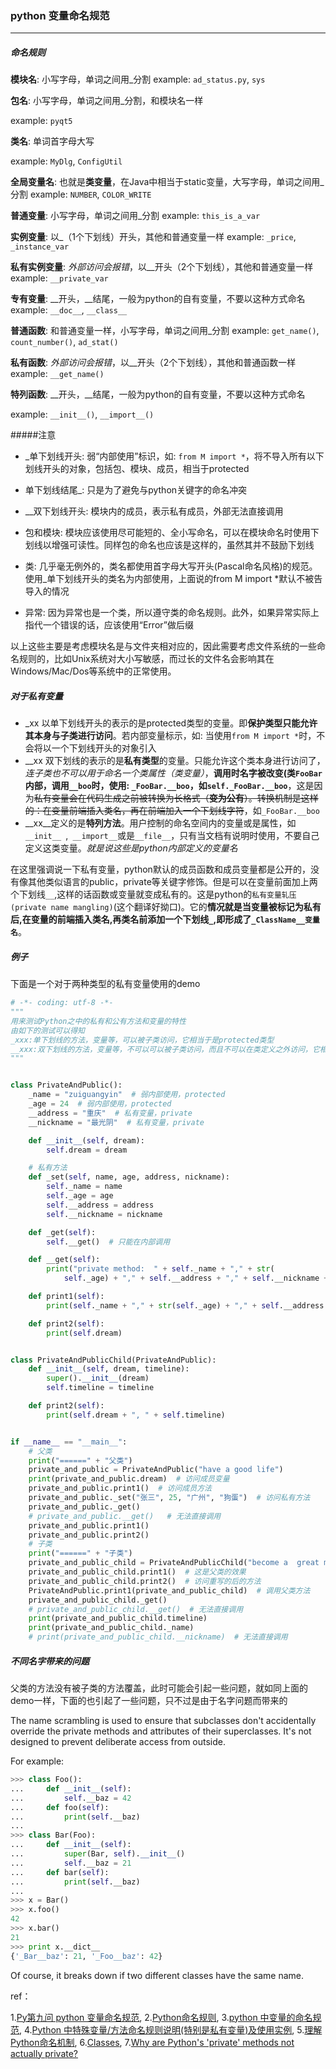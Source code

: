 ### python 变量命名规范

***

##### 命名规则

**模块名**:   小写字母，单词之间用_分割
example:   `ad_status.py`, `sys`

**包名**:    小写字母，单词之间用_分割，和模块名一样

example:   `pyqt5`

**类名**:   单词首字母大写

example:   `MyDlg`, `ConfigUtil`

**全局变量名**:   也就是**类变量**，在Java中相当于static变量，大写字母，单词之间用_分割
example:   `NUMBER`, `COLOR_WRITE`

**普通变量**:   小写字母，单词之间用_分割
example:   `this_is_a_var`

**实例变量**:   以_（1个下划线）开头，其他和普通变量一样
example:   `_price`, `_instance_var`

**私有实例变量**:   *外部访问会报错*，以__开头（2个下划线），其他和普通变量一样
example:   `__private_var`

**专有变量**:   \__开头，__结尾，一般为python的自有变量，不要以这种方式命名
example:   `__doc__`, `__class__`

**普通函数**:  和普通变量一样，小写字母，单词之间用_分割
example:   `get_name()`, `count_number()`, `ad_stat()`

**私有函数**:   *外部访问会报错*，以\__开头（2个下划线），其他和普通函数一样
example:   `__get_name()`

**特列函数**:   \__开头，__结尾，一般为python的自有变量，不要以这种方式命名

example:   `__init__()`, `__import__()`



#####注意

- _单下划线开头:   弱“内部使用”标识，如:   `from M import *`，将不导入所有以下划线开头的对象，包括包、模块、成员，相当于protected

- 单下划线结尾_:   只是为了避免与python关键字的命名冲突

- \_\_双下划线开头:   模块内的成员，表示私有成员，外部无法直接调用

- 包和模块:   模块应该使用尽可能短的、全小写命名，可以在模块命名时使用下划线以增强可读性。同样包的命名也应该是这样的，虽然其并不鼓励下划线

- 类:   几乎毫无例外的，类名都使用首字母大写开头(Pascal命名风格)的规范。使用_单下划线开头的类名为内部使用，上面说的from M import *默认不被告导入的情况

- 异常:   因为异常也是一个类，所以遵守类的命名规则。此外，如果异常实际上指代一个错误的话，应该使用“Error”做后缀

以上这些主要是考虑模块名是与文件夹相对应的，因此需要考虑文件系统的一些命名规则的，比如Unix系统对大小写敏感，而过长的文件名会影响其在Windows/Mac/Dos等系统中的正常使用。



##### 对于私有变量

-  _xx 以单下划线开头的表示的是protected类型的变量。即**保护类型只能允许其本身与子类进行访问**。若内部变量标示，如:  当使用`from M import *`时，不会将以一个下划线开头的对象引入
-  \_\_xx 双下划线的表示的是**私有类型**的变量。只能允许这个类本身进行访问了，*连子类也不可以用于命名一个类属性（类变量）*，**调用时名字被改变(类`FooBar`内部，调用`__boo`时，使用: `_FooBar.__boo`，如`self._FooBar.__boo`**，这是因为~~私有变量会在代码生成之前被转换为长格式（**变为公有**）。转换机制是这样的：在变量前端插入类名，再在前端加入一个下划线字符~~，如`_FooBar.__boo`
-  \_\_xx\_\_定义的是**特列方法**。用户控制的命名空间内的变量或是属性，如`__init__ `,` __import__`或是`__file__`，只有当文档有说明时使用，不要自己定义这类变量。*就是说这些是python内部定义的变量名*

在这里强调说一下私有变量，python默认的成员函数和成员变量都是公开的，没有像其他类似语言的public，private等关键字修饰。但是可以在变量前面加上两个下划线`__`,这样的话函数或变量就变成私有的。这是python的`私有变量轧压(private name mangling)`(这个翻译好拗口)。它的**情况就是当变量被标记为私有后,在变量的前端插入类名,再类名前添加一个下划线`_`,即形成了`_ClassName__变量名`**。



##### 例子

下面是一个对于两种类型的私有变量使用的demo

```python
# -*- coding: utf-8 -*-
"""
用来测试Python之中的私有和公有方法和变量的特性
由如下的测试可以得知
_xxx:单下划线的方法，变量等，可以被子类访问，它相当于是protected类型
__xxx:双下划线的方法，变量等，不可以可以被子类访问，而且不可以在类定义之外访问，它相当于是private类型的
"""


class PrivateAndPublic():
    _name = "zuiguangyin"  # 弱内部使用，protected
    _age = 24  # 弱内部使用，protected
    __address = "重庆"  # 私有变量，private
    __nickname = "最光阴"  # 私有变量，private

    def __init__(self, dream):
        self.dream = dream

    # 私有方法
    def _set(self, name, age, address, nickname):
        self._name = name
        self._age = age
        self.__address = address
        self.__nickname = nickname

    def _get(self):
        self.__get()  # 只能在内部调用

    def __get(self):
        print("private method:  " + self._name + "," + str(
            self._age) + "," + self.__address + "," + self.__nickname + ",")

    def print1(self):
        print(self._name + "," + str(self._age) + "," + self.__address + "," + self.__nickname + ",")

    def print2(self):
        print(self.dream)


class PrivateAndPublicChild(PrivateAndPublic):
    def __init__(self, dream, timeline):
        super().__init__(dream)
        self.timeline = timeline

    def print2(self):
        print(self.dream + ", " + self.timeline)


if __name__ == "__main__":
    # 父类
    print("======" + "父类")
    private_and_public = PrivateAndPublic("have a good life")
    print(private_and_public.dream)  # 访问成员变量
    private_and_public.print1()  # 访问成员方法
    private_and_public._set("张三", 25, "广州", "狗蛋")  # 访问私有方法
    private_and_public._get()
    # private_and_public.__get()   # 无法直接调用
    private_and_public.print1()
    private_and_public.print2()
    # 子类
    print("======" + "子类")
    private_and_public_child = PrivateAndPublicChild("become a  great man", "10")
    private_and_public_child.print1()  # 这是父类的效果
    private_and_public_child.print2()  # 访问重写的后的方法
    PrivateAndPublic.print1(private_and_public_child)  # 调用父类方法
    private_and_public_child._get()
    # private_and_public_child.__get()  # 无法直接调用
    print(private_and_public_child.timeline)
    print(private_and_public_child._name)
    # print(private_and_public_child.__nickname)  # 无法直接调用
```



##### 不同名字带来的问题

父类的方法没有被子类的方法覆盖，此时可能会引起一些问题，就如同上面的demo一样，下面的也引起了一些问题，只不过是由于名字问题而带来的

The name scrambling is used to ensure that subclasses don't accidentally override the private methods and attributes of their superclasses. It's not designed to prevent deliberate access from outside.

For example:

```python
>>> class Foo():
...     def __init__(self):
...         self.__baz = 42
...     def foo(self):
...         print(self.__baz)
...
>>> class Bar(Foo):
...     def __init__(self):
...         super(Bar, self).__init__()
...         self.__baz = 21
...     def bar(self):
...         print(self.__baz)
...
>>> x = Bar()
>>> x.foo()
42
>>> x.bar()
21
>>> print x.__dict__
{'_Bar__baz': 21, '_Foo__baz': 42}

```
Of course, it breaks down if two different classes have the same name.

ref：

1.[Py第九问 python 变量命名规范](http://blog.csdn.net/olfisher/article/details/52815183),   2.[Python命名规则](http://blog.csdn.net/buhappy/article/details/50960861),   3.[python 中变量的命名规范](http://www.cnblogs.com/Maker-Liu/p/5528213.html),   4.[Python 中特殊变量/方法命名规则说明(特别是私有变量)及使用实例](http://www.cnblogs.com/king-sun/p/4361998.html),   5.[理解Python命名机制](http://blog.csdn.net/gzlaiyonghao/article/details/1734990),   6.[Classes](https://docs.python.org/3/tutorial/classes.html#tut-private),   7.[Why are Python's 'private' methods not actually private?](https://stackoverflow.com/questions/70528/why-are-pythons-private-methods-not-actually-private)
